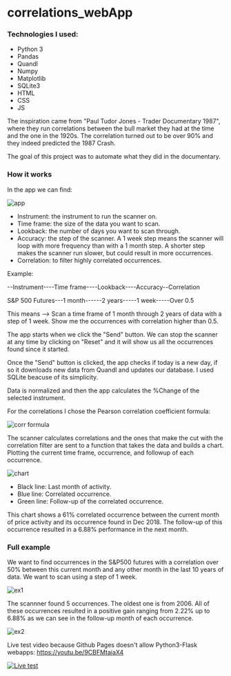 # correlations_webApp

 ### Technologies I used: 
- Python 3
- Pandas
- Quandl
- Numpy
- Matplotlib
- SQLite3
- HTML
- CSS
- JS

The inspiration came from "Paul Tudor Jones - Trader Documentary 1987", where they run correlations between the bull market they had at the time and the one in the 1920s. The correlation turned out to be over 90% and they indeed predicted the 1987 Crash.

The goal of this project was to automate what they did in the documentary. 

### How it works
In the app we can find:

![app](https://github.com/3dvg/correlations_webApp/blob/master/imgs/app.png)

- Instrument: the instrument to run the scanner on.
- Time frame: the size of the data you want to scan. 
- Lookback: the number of days you want to scan through.
- Accuracy: the step of the scanner. A 1 week step means the scanner will loop with more frequency than with a 1 month step. A shorter step makes the scanner run slower, but could result in more occurrences.
- Correlation: to filter highly correlated occurrences.

Example:

--Instrument----Time frame----Lookback----Accuracy--Correlation
  
S&P 500 Futures---1 month------2 years-----1 week-----Over 0.5

This means --> Scan a time frame of 1 month through 2 years of data with a step of 1 week. Show me the occurrences with correlation higher than 0.5.

The app starts when we click the "Send" button. We can stop the scanner at any time by clicking on "Reset" and it will show us all the occurrences found since it started.

Once the "Send" button is clicked, the app checks if today is a new day, if so it downloads new data from Quandl and updates our database. I used SQLite beacuse of its simplicity.

Data is normalized and then the app calculates the %Change of the selected instrument.

For the correlations I chose the Pearson correlation coefficient formula:

![corr formula](https://github.com/3dvg/correlations_webApp/blob/master/imgs/pearson.svg)

The scanner calculates correlations and the ones that make the cut with the correlation filter are sent to a function that takes the data and builds a chart. Plotting the current time frame, occurrence, and followup of each occurrence.

![chart](https://github.com/3dvg/correlations_webApp/blob/master/imgs/chart.png)

- Black line: Last month of activity. 
- Blue line: Correlated occurrence.
- Green line: Follow-up of the correlated occurrence. 

This chart shows a 61% correlated occurrence between the current month of price activity and its occurrence found in Dec 2018. The follow-up of this occurrence resulted in a 6.88% performance in the next month. 

### Full example 
We want to find occurrences in the S&P500 futures with a correlation over 50% between this current month and any other month in the last 10 years of data. We want to scan using a step of 1 week.

![ex1](https://github.com/3dvg/correlations_webApp/blob/master/imgs/ex1.png)

The scannner found 5 occurrences. The oldest one is from 2006. All of these occurrences resulted in a positive gain ranging from 2.22% up to 6.88% as we can see in the follow-up month of each occurrence.

![ex2](https://github.com/3dvg/correlations_webApp/blob/master/imgs/ex2.png)

Live test video because Github Pages doesn't allow Python3-Flask webapps: 
https://youtu.be/9CBFMtaiaX4

[![Live test](https://img.youtube.com/vi/9CBFMtaiaX4/0.jpg)](https://youtu.be/9CBFMtaiaX4)


